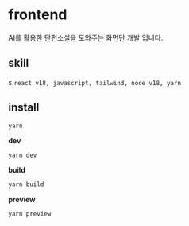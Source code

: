 # frontend

AI를 활용한 단편소설을 도와주는 화면단 개발 입니다.

## skill
s
`react v18, javascript, tailwind, node v18, yarn`

## install

```
yarn
```

**dev**
```
yarn dev
```

**build**
```
yarn build
```

**preview**
```
yarn preview
```